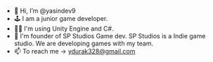 - 👋 Hi, I’m @yasindev9
- 🕹️ I am a junior game developer.
- 👨‍💻 I'm using Unity Engine and C#.
- 🐙 I'm founder of SP Studios Game dev. SP Studios is a Indie game studio. We are developing games with my team.
- 📫 To reach me -> ydurak328@gmail.com

<!---
yasindev9/yasindev9 is a ✨ special ✨ repository because its `README.md` (this file) appears on your GitHub profile.
You can click the Preview link to take a look at your changes.
--->
